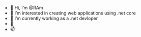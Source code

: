 - 👋 Hi, I’m @RAm
- 👀 I’m interested in creating web applications using .net core
- 🌱 I’m currently working as a .net devloper
- 💞️ 
- 📫 

<!---
RAm-25/RAm-25 is a ✨ special ✨ repository because its `README.md` (this file) appears on your GitHub profile.
You can click the Preview link to take a look at your changes.
--->
